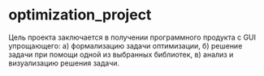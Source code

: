 # optimization_project
Цель проекта заключается в получении программного продукта с GUI упрощающего: а) формализацию задачи оптимизации, б) решение задачи при помощи одной из выбранных библиотек, в) анализ и визуализацию решения задачи.
